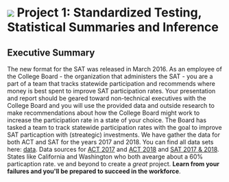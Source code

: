 # ![](https://ga-dash.s3.amazonaws.com/production/assets/logo-9f88ae6c9c3871690e33280fcf557f33.png) Project 1: Standardized Testing, Statistical Summaries and Inference

## Executive Summary
The new format for the SAT was released in March 2016. As an employee of the College Board - the organization that administers the SAT - you are a part of a team that tracks statewide participation and recommends where money is best spent to improve SAT participation rates. Your presentation and report should be geared toward non-technical executives with the College Board and you will use the provided data and outside research to make recommendations about how the College Board might work to increase the participation rate in a state of your choice.
The Board has tasked a team to track statewide participation rates with the goal to improve SAT particaption with (streategic) investments. We have gather the data for both ACT and SAT for the years 2017 and 2018. You can find all data sets here: [data](https://git.generalassemb.ly/MattBurr77/project_1/tree/master/data). Data sources for [ACT 2017](https://www.act.org/content/dam/act/unsecured/documents/cccr2017/ACT_2017-Average_Scores_by_State.pdf) and [ACT 2018](https://ipsr.ku.edu/ksdata/ksah/education/6ed16.pdf) and [SAT 2017 & 2018](https://ipsr.ku.edu/ksdata/ksah/education/6ed16.pdf). States like California and Washington who both avearge about a 60% particaption rate. 
ve and beyond to create a _great_ project. **Learn from your failures and you'll be prepared to succeed in the workforce**.
